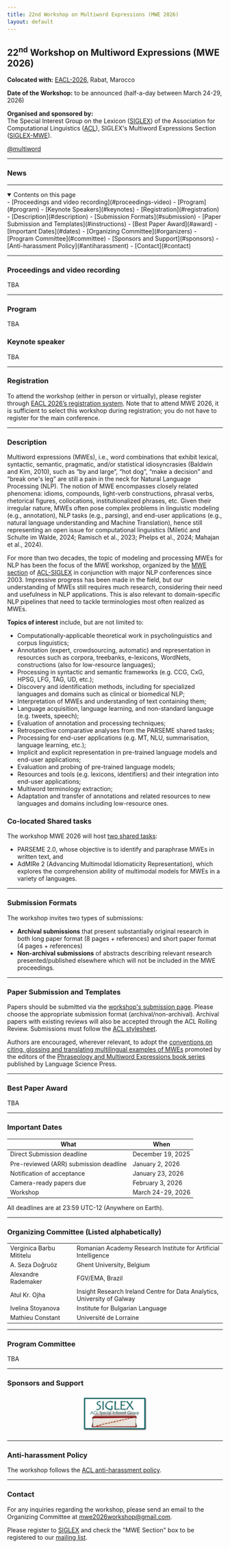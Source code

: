 ```yaml
---
title: 22nd Workshop on Multiword Expressions (MWE 2026)
layout: default
---
```


<h2>22<sup>nd</sup> Workshop on Multiword Expressions (MWE 2026)</h2>

**Colocated with:** [EACL-2026](https://2026.eacl.org), Rabat, Marocco

**Date of the Workshop:** to be announced (half-a-day between March 24-29, 2026)

**Organised and sponsored by:**\
The Special Interest Group on the Lexicon ([SIGLEX](http://www.siglex.org/)) of the Association for Computational Linguistics ([ACL](https://www.aclweb.org/portal/)), SIGLEX's Multiword Expressions Section ([SIGLEX-MWE](https://multiword.org/organization/constitution.html)).

<a href="https://twitter.com/multiword?ref_src=twsrc%5Etfw" class="twitter-follow-button" data-size="large" data-show-screen-name="true" data-show-count="false">@multiword</a><script async src="https://platform.twitter.com/widgets.js" charset="utf-8"></script>

-----

### News
<!---
* **May 25, 2025**: MWE-UD 2025 workshop
* **May 23, 2025**: Proceedings available
* **April 30, 2025**: Detailed tentative schedule online
* **April 5, 2025**: Acceptance notifications for nonarchival presentations sent
* **April 2, 2025**: Acceptance notifications for archival papers sent
* **February 19, 2025**: MWE-UD 2025 workshop final CfP posted with extended deadline (new submission date: March 3, 2025)
* **February 19, 2025**: MWE-UD 2025 workshop ARR commitment date set (ARR Commitment Date: March 25, 2025)
* **January 31, 2025**: Second CfP posted
* **January 16, 2025**: Keynote speaker Natalia Levshina confirmed
* **January 18, 2025**: Keynote speaker Harish Tayyar Madabushi confirmed
* **December 8, 2023**: First CfP posted
* **December 8, 2023**: MWE-UD 2025 workshop date confirmed (Workshop Date: May 25, 2025)
* **November 21, 2023**: MWE-UD 2025 proposal accepted to LREC-COLING 2025
* **August 29, 2023**: Organising committee formed

-----

<table>
<tr><td>
<a href="img/mweud2025-online-group-picture.jpg"><img class="img-fluid mx-auto d-block" alt="MWE-UD 2025 online group picture" src="img/mweud2025-online-group-picture-small.jpg"/></a></td>
<td>
<a href="img/mweud2025-onsite-group-picture.jpg"><img class="img-fluid mx-auto d-block" alt="MWE-UD 2025 online group picture" src="img/mweud2025-onsite-group-picture-small.jpg"/></a>
</td></tr></table>
  --->
-----

<details open markdown="block">
  <summary>
    Contents on this page
  </summary>
- [Proceedings and video recording](#proceedings-video)
- [Program](#program)
- [Keynote Speakers](#keynotes)
- [Registration](#registration)
- [Description](#description)
- [Submission Formats](#submission)
- [Paper Submission and Templates](#instructions)
- [Best Paper Award](#award)
- [Important Dates](#dates)
- [Organizing Committee](#organizers)
- [Program Committee](#committee)
- [Sponsors and Support](#sponsors)
- [Anti-harassment Policy](#antiharassment)
- [Contact](#contact)
</details>

------


### <a name="proceedings-video"> Proceedings and video recording </a>

TBA

-----

### <a name="program"> Program </a>


TBA


### <a name="keynotes">Keynote speaker </a>

TBA

-----
### <a name="registration"> Registration </a>

To attend the workshop (either in person or virtually), please register through [EACL 2026’s registration system](https://2026.eacl.org/registration). Note that to attend MWE 2026, it is sufficient to select this workshop during registration; you do not have to register for the main conference.

------

### <a name="description"> Description </a>

Multiword expressions (MWEs), i.e., word combinations that exhibit lexical, syntactic, semantic, pragmatic, and/or statistical idiosyncrasies (Baldwin and Kim, 2010), such as “by and large”, “hot dog”, “make a decision” and “break one's leg” are still a pain in the neck for Natural Language Processing (NLP). The notion of MWE encompasses closely related phenomena: idioms, compounds, light-verb constructions, phrasal verbs, rhetorical figures, collocations, institutionalized phrases, etc. Given their irregular nature, MWEs often pose complex problems in linguistic modeling (e.g., annotation), NLP tasks (e.g., parsing), and end-user applications (e.g., natural language understanding and Machine Translation), hence still representing an open issue for computational linguistics (Miletić and Schulte im Walde, 2024; Ramisch et al., 2023; Phelps et al., 2024; Mahajan et al., 2024).

For more than two decades, the topic of modeling and processing MWEs for NLP has been the focus of the MWE workshop, organized by the [MWE section](https://multiword.org/) of [ACL-SIGLEX](http://www.siglex.org/) in conjunction with major NLP conferences since 2003. Impressive progress has been made in the field, but our understanding of MWEs still requires much research, considering their need and usefulness in NLP applications. This is also relevant to domain-specific NLP pipelines that need to tackle terminologies most often realized as MWEs. 

**Topics of interest** include, but are not limited to:
* Computationally-applicable theoretical work in psycholinguistics and corpus linguistics;
* Annotation (expert, crowdsourcing, automatic) and representation in resources such as corpora, treebanks, e-lexicons, WordNets, constructions (also for low-resource languages);
* Processing in syntactic and semantic frameworks (e.g. CCG, CxG, HPSG, LFG, TAG, UD, etc.);
* Discovery and identification methods, including for specialized languages and domains such as clinical or biomedical NLP;
* Interpretation of MWEs and understanding of text containing them;
* Language acquisition, language learning, and non-standard language (e.g. tweets, speech);
* Evaluation of annotation and processing techniques;
* Retrospective comparative analyses from the PARSEME shared tasks;
* Processing for end-user applications (e.g. MT, NLU, summarisation, language learning, etc.);
* Implicit and explicit representation in pre-trained language models and end-user applications;
* Evaluation and probing of pre-trained language models;
* Resources and tools (e.g. lexicons, identifiers) and their integration into end-user applications;
* Multiword terminology extraction;
* Adaptation and transfer of annotations and related resources to new languages and domains including low-resource ones.

### <a name="sharedtasks"> Co-located Shared tasks</a>


The workshop MWE 2026 will host [two shared tasks](https://unidive.lisn.upsaclay.fr/doku.php?id=other-events:parseme-admire-st-call#call_for_participation):
* PARSEME 2.0, whose objective is to identify and paraphrase MWEs in written text, and
* AdMIRe 2 (Advancing Multimodal Idiomaticity Representation), which explores the comprehension ability of multimodal models for MWEs in a variety of languages.





-----

### <a name="submission">Submission Formats</a>

The workshop invites  two types of submissions: 
- **Archival submissions** that present substantially original research in both long paper format (8 pages + references) and short paper format (4 pages + references)
- **Non-archival submissions** of abstracts describing relevant research presented/published elsewhere which will not be included in the MWE proceedings.

-----

### <a name="instructions">Paper Submission and Templates</a>

Papers should be submitted via the [workshop's submission page](https://openreview.net/group?id=eacl.org/EACL/2026/Workshop/MWE). Please choose the appropriate submission format (archival/non-archival). Archival papers with existing reviews will also be accepted through the ACL Rolling Review. Submissions must follow the [ACL stylesheet](https://github.com/acl-org/acl-style-files).

Authors are encouraged, wherever relevant, to adopt the [conventions on citing, glossing and translating multilingual examples of MWEs](https://gitlab.com/parseme/pmwe/-/blob/master/Conventions-for-MWE-examples/PMWE_series_conventions_for_multilingual_examples.pdf) promoted by the editors of the [Phraseology and Multiword Expressions book series](https://langsci-press.org/catalog/series/pmwe) published by Language Science Press. 


<!--
Papers should be submitted via the [OpenReview submission page](https://openreview.net/group?id=aclweb.org/NAACL/2025/Workshop/MWE). Please choose the appropriate submission format (archival/non-archival). Archival papers with existing reviews will also be accepted through the ACL Rolling Review. Submissions must follow the [ACL stylesheet](https://github.com/acl-org/acl-style-files). For further information on this initiative, please refer to [NAACL 2025](https://2025.naacl.org/calls/papers/#paper-submission-details)

The ARR (pre-reviewed)'s paper can be committed [here](https://forms.gle/4XG1Myd3FSdPLkoL6).
-->


-------

### <a name="award">Best Paper Award</a>
TBA

-----

### <a name="dates"> Important Dates </a>

| What                       | When                       |
| -------------------------- | -------------------------- |
| Direct Submission deadline  | December 19, 2025           |
| Pre-reviewed (ARR) submission deadline    |  January 2, 2026         |
| Notification of acceptance | January 23, 2026              |
| Camera-ready papers due    | February 3, 2026             |
| Workshop                   | March 24-29, 2026         |



All deadlines are at 23:59 UTC-12 (Anywhere on Earth).

-----

### <a name="organizers"> Organizing Committee (Listed alphabetically)</a>

<table>
  <tr><td>Verginica Barbu Mititelu  </td><td style="padding-left: 20px;">Romanian Academy Research Institute for Artificial Intelligence</td></tr>
  <tr><td>A. Seza Doğruöz </td><td style="padding-left: 20px;">Ghent University, Belgium</td></tr>
  <tr><td>Alexandre Rademaker </td><td style="padding-left: 20px;">FGV/EMA, Brazil</td></tr>
  <tr><td>Atul Kr. Ojha </td><td style="padding-left: 20px;">Insight Research Ireland Centre for Data Analytics, University of Galway</td></tr>
  <tr><td>Ivelina Stoyanova  </td><td style="padding-left: 20px;">Institute for Bulgarian Language</td></tr>
  <tr><td>Mathieu Constant </td><td style="padding-left: 20px;">Université de Lorraine</td></tr>
  

</table>

-----

### <a name="committee"> Program Committee </a>

TBA

<!---

|	Agata Savary	|	Université Paris-Saclay	|
|	Beata Trawinski	|	Leibniz Institute for the German Language	|
|	Carlos Ramisch	|	LIS - Laboratoire d'Informatique et Systèmes	|
|	Chikara Hashimoto	|	Rakuten Institute of Technology	|
|	Cvetana Krstev	|	University of Belgrade, Faculty of Philology	|
|	Eric G C Laporte	|	Université Gustave Eiffel	|
|	Francis Bond	|	Palacký University Olomouc	|
|	Gaël Dias	|	University of Caen Normandy	|
|	Gražina Korvel	|	Vilnius University	|
|	Irina Lobzhanidze	|	Ilia Chavchavadze State University	|
|	Ismail El Maarouf	|	Imprevicible	|
|	Ivelina Stoyanova	|	Deaf Studies Institute	|
|	Jan Odijk	|	Utrecht University	|
|	John Philip McCrae	|	National University of Ireland Galway	|
|	Kenneth Church	|	Northeastern University	|
|	Manfred Sailer	|	Johann Wolfgang Goethe Universität Frankfurt am Main	|
|	Mathieu Constant	|	Université de Lorraine, CNRS, ATILF	|
|	Matthew Shardlow	|	The Manchester Metropolitan University	|
|	Meghdad Farahmand	|	University of Genoa	|
|	Miriam Butt	|	Universität Konstanz	|
|	Paul Cook	|	University of New Brunswick	|
|	Pavel Pecina	|	Charles University	|
|	Petya Osenova	|	Sofia University "St. Kliment Ohridski"	|
|	Ranka Stanković	|	University of Belgrade	|
|	Sabine Schulte im Walde	|	University of Stuttgart	|
|	Shiva Taslimipoor	|	University of Cambridge	|
|	Stan Szpakowicz	|	University of Ottawa	|
|	Stella Markantonatou	|	ATHENA RIC	|
|	Tiberiu Boros	|	Adobe Systems	|
|	Tunga Gungor	|	Bogazici University	|

--->

-----

### <a name="sponsors"> Sponsors and Support </a>

<div style="display: flex; flex-wrap: wrap; justify-content: space-around;">
    <div style="width: 30%; margin: 1%;">
        <img src="siglex.png" alt="ACL SIGLEX" style="width: 100%; height: auto;">
    </div>
</div>

-----

### <a name="antiharassment"> Anti-harassment Policy </a>

The workshop follows the [ACL anti-harassment policy](https://www.aclweb.org/adminwiki/index.php?title=Anti-Harassment_Policy).

-----

### <a name="contact"> Contact </a>

For any inquiries regarding the workshop, please send an email to the Organizing Committee at [mwe2026workshop@gmail.com](mailto:mwe2026workshop@gmail.com).

Please register to [SIGLEX](../organization/members) and check the "MWE
Section" box to be registered to our [mailing list](../mailinglist).
